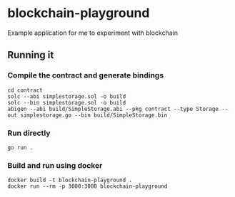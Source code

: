 # blockchain-playground
Example application for me to experiment with blockchain

## Running it
### Compile the contract and generate bindings
```
cd contract
solc --abi simplestorage.sol -o build
solc --bin simplestorage.sol -o build
abigen --abi build/SimpleStorage.abi --pkg contract --type Storage --out simplestorage.go --bin build/SimpleStorage.bin
```

### Run directly
```
go run .
```

### Build and run using docker
```
docker build -t blockchain-playground .
docker run --rm -p 3000:3000 blockchain-playground
```